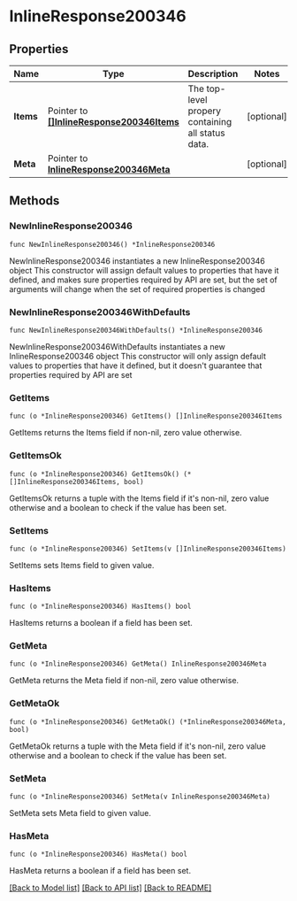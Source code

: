 # InlineResponse200346

## Properties

Name | Type | Description | Notes
------------ | ------------- | ------------- | -------------
**Items** | Pointer to [**[]InlineResponse200346Items**](InlineResponse200346Items.md) | The top-level propery containing all status data. | [optional] 
**Meta** | Pointer to [**InlineResponse200346Meta**](InlineResponse200346Meta.md) |  | [optional] 

## Methods

### NewInlineResponse200346

`func NewInlineResponse200346() *InlineResponse200346`

NewInlineResponse200346 instantiates a new InlineResponse200346 object
This constructor will assign default values to properties that have it defined,
and makes sure properties required by API are set, but the set of arguments
will change when the set of required properties is changed

### NewInlineResponse200346WithDefaults

`func NewInlineResponse200346WithDefaults() *InlineResponse200346`

NewInlineResponse200346WithDefaults instantiates a new InlineResponse200346 object
This constructor will only assign default values to properties that have it defined,
but it doesn't guarantee that properties required by API are set

### GetItems

`func (o *InlineResponse200346) GetItems() []InlineResponse200346Items`

GetItems returns the Items field if non-nil, zero value otherwise.

### GetItemsOk

`func (o *InlineResponse200346) GetItemsOk() (*[]InlineResponse200346Items, bool)`

GetItemsOk returns a tuple with the Items field if it's non-nil, zero value otherwise
and a boolean to check if the value has been set.

### SetItems

`func (o *InlineResponse200346) SetItems(v []InlineResponse200346Items)`

SetItems sets Items field to given value.

### HasItems

`func (o *InlineResponse200346) HasItems() bool`

HasItems returns a boolean if a field has been set.

### GetMeta

`func (o *InlineResponse200346) GetMeta() InlineResponse200346Meta`

GetMeta returns the Meta field if non-nil, zero value otherwise.

### GetMetaOk

`func (o *InlineResponse200346) GetMetaOk() (*InlineResponse200346Meta, bool)`

GetMetaOk returns a tuple with the Meta field if it's non-nil, zero value otherwise
and a boolean to check if the value has been set.

### SetMeta

`func (o *InlineResponse200346) SetMeta(v InlineResponse200346Meta)`

SetMeta sets Meta field to given value.

### HasMeta

`func (o *InlineResponse200346) HasMeta() bool`

HasMeta returns a boolean if a field has been set.


[[Back to Model list]](../README.md#documentation-for-models) [[Back to API list]](../README.md#documentation-for-api-endpoints) [[Back to README]](../README.md)


